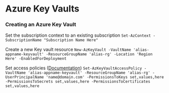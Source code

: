 # Azure Key Vaults

### Creating an Azure Key Vault

Set the subscription context to an existing subscription
`Set-AzContext -SubscriptionName "Subscription Name Here"`

Create a new Key vault resource
`New-AzKeyVault -VaultName 'alias-appname-keyvault' -ResourceGroupName 'alias-rg' -Location 'Region Here' -EnabledForDeployment`

Set access policies ([Documentation](https://learn.microsoft.com/en-gb/powershell/module/az.keyvault/set-azkeyvaultaccesspolicy?view=azps-11.6.0#syntax))
`Set-AzKeyVaultAccessPolicy -VaultName 'alias-appname-keyvault' -ResourceGroupName 'alias-rg' -UserPrincipalName 'name@domain.com' -PermissionsToKeys set,values,here -PermissionsToSecrets set,values,here -PermissionsToCertificates set,values,here`
